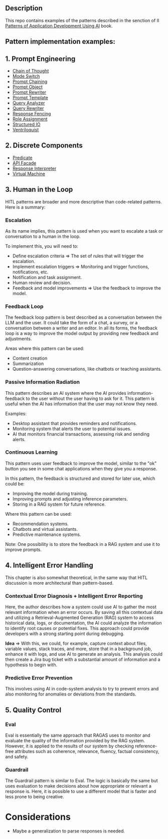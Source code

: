 ## Description

This repo contains examples of the patterns described in the senction of II [Patterns of Application Development Using AI](https://leanpub.com/patterns-of-application-development-using-ai) book.

## Pattern implementation examples:

## 1. Prompt Engineering

- [Chain of Thought](prompt_engineering/chain_of_thought.rb)
- [Mode Switch](prompt_engineering/mode_switch.rb)
- [Prompt Chaining](prompt_engineering/prompt_chaining.rb)
- [Prompt Object](prompt_engineering/prompt_object.rb)
- [Prompt Rewriter](prompt_engineering/prompt_rewriter.rb)
- [Prompt Template](prompt_engineering/prompt_template.rb)
- [Query Analyzer](prompt_engineering/query_analizer.rb)
- [Query Rewriter](prompt_engineering/query_rewriter.rb)
- [Response Fencing](prompt_engineering/response_fencing.rb)
- [Role Assignment](prompt_engineering/role_assignment.rb)
- [Structured IO](prompt_engineering/structured_io.rb)
- [Ventriloquist](prompt_engineering/ventriloquist.rb)

## 2. Discrete Components
- [Predicate](discrete_components/predicate.rb)
- [API Facade](discrete_components/api_facade.rb)
- [Response Interpreter](discrete_components/response_interpreter.rb)
- [Virtual Machine](discrete_components/virtual_machine.rb)


## 3. Human in the Loop

HITL patterns are broader and more descriptive than code-related patterns. Here is a summary:

### Escalation

As its name implies, this pattern is used when you want to escalate a task or conversation to a human in the loop.

To implement this, you will need to:

* Define escalation criteria => The set of rules that will trigger the escalation.
* Implement escalation triggers => Monitoring and trigger functions, notifications, etc.
* Notification and task assignment.
* Human review and decision.
* Feedback and model improvements => Use the feedback to improve the model.

### Feedback Loop

The feedback loop pattern is best described as a conversation between the LLM and the user. It could take the form of a chat, a survey, or a conversation between a writer and an editor. In all its forms, the feedback loop is a way to improve the model output by providing new feedback and adjustments.

Areas where this pattern can be used:

* Content creation
* Summarization
* Question-answering conversations, like chatbots or teaching assistants.

### Passive Information Radiation

This pattern describes an AI system where the AI provides information-feedback to the user without the user having to ask for it. This pattern is useful when the AI has information that the user may not know they need.

Examples:

* Desktop assistant that provides reminders and notifications.
* Monitoring system that alerts the user to potential issues.
* AI that monitors financial transactions, assessing risk and sending alerts.

### Continuous Learning

This pattern uses user feedback to improve the model, similar to the "ok" button you see in some chat applications when they give you a response.

In this pattern, the feedback is structured and stored for later use, which could be:

* Improving the model during training.
* Improving prompts and adjusting inference parameters.
* Storing in a RAG system for future reference.

Where this pattern can be used:

* Recommendation systems.
* Chatbots and virtual assistants.
* Predictive maintenance systems.

Note: One possibility is to store the feedback in a RAG system and use it to improve prompts.

## 4. Intelligent Error Handling

This chapter is also somewhat theoretical, in the same way that HITL discussion is more architectural than pattern-based.

### Contextual Error Diagnosis + Intelligent Error Reporting

Here, the author describes how a system could use AI to gather the most relevant information when an error occurs. By saving all this contextual data and utilizing a Retrieval-Augmented Generation (RAG) system to access historical data, logs, or documentation, the AI could analyze the information to identify root causes or potential fixes. This approach could provide developers with a strong starting point during debugging.

**Idea** => With this, we could, for example, capture context about files, variable values, stack traces, and more, store that in a background job, enhance it with logs, and use AI to generate an analysis. This analysis could then create a Jira bug ticket with a substantial amount of information and a hypothesis to begin with.

### Predictive Error Prevention

This involves using AI in code-system analysis to try to prevent errors and also monitoring for anomalies or deviations from the standards.

## 5. Quality Control

### Eval

Eval is essentially the same approach that RAGAS uses to monitor and evaluate the quality of the information provided by the RAG system. However, it is applied to the results of our system by checking reference-free attributes such as coherence, relevance, fluency, factual consistency, and safety.

### Guardrail

The Guardrail pattern is similar to Eval. The logic is basically the same but uses evaluation to make decisions about how appropriate or relevant a response is. Here, it is possible to use a different model that is faster and less prone to being creative.

# Considerations

* Maybe a generalization to parse responses is needed.

